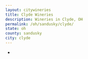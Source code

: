 ```yaml
---
layout: citywineries
title: Clyde Wineries
description: Wineries in Clyde, OH
permalink: /oh/sandusky/clyde/
state: oh
county: sandusky
city: clyde
---
```

-
